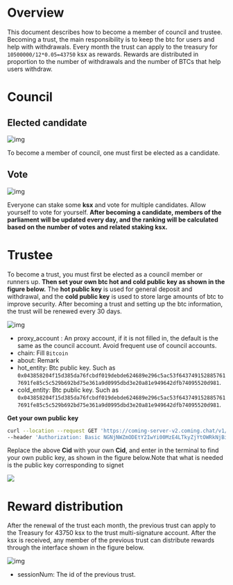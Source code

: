 # Overview

This document describes how to become a member of council and trustee. Becoming a trust, the main responsibility is to keep the btc for users and help with withdrawals. Every month the trust can apply to the treasury for `10500000/12*0.05=43750` ksx as rewards. Rewards are distributed in proportion to the number of withdrawals and the number of BTCs that help users withdraw.

# Council

## Elected candidate

![img](https://cdn.jsdelivr.net/gh/hacpy/PictureBed@master/Document/16400546556771640054655670.png)

To become a member of council, one must first be elected as a candidate.

## Vote

![img](https://cdn.jsdelivr.net/gh/hacpy/PictureBed@master/Document/16400548057191640054805712.png)

Everyone can stake some **ksx** and vote for multiple candidates. Allow yourself to vote for yourself. **After becoming a candidate, members of the parliament will be updated every day, and the ranking will be calculated based on the number of votes and related staking ksx.**

# Trustee

To become a trust, you must first be elected as a council member or runners up. **Then set your own btc hot and cold public key as shown in the figure below.** The **hot public key** is used for general deposit and withdrawal, and the **cold public key** is used to store large amounts of btc to improve security. After becoming a trust and setting up the btc information, the trust will be renewed every 30 days.

![img](https://cdn.jsdelivr.net/gh/hacpy/PictureBed@master/Document/16400549209591640054920952.png)

- proxy_account : An proxy account, if it is not filled in, the default is the same as the council account. Avoid frequent use of council accounts.
- chain: Fill `Bitcoin`
- about: Remark
- hot_entity: Btc public key. Such as `0x043858204f15d385da76fcbdf019debde624689e296c5ac53f6437491528857617691fe85c5c529b692bd75e361a9d0995dbd3e20a81e949642dfb74095520d981`.
- cold_entity: Btc public key. Such as `0x043858204f15d385da76fcbdf019debde624689e296c5ac53f6437491528857617691fe85c5c529b692bd75e361a9d0995dbd3e20a81e949642dfb74095520d981`.

**Get your own public key**

~~~sh
curl --location --request GET 'https://coming-server-v2.coming.chat/v1/accounts/getPublicKeyV2/{Cid}' \
--header 'Authorization: Basic NGNjNWZmODEtY2IwYi00MzE4LTkyZjYtOWRkNjBiNzBjYTRhOlg1VStRUGp3OFBmOU00Ung0bXBHNlN1Yw=='
~~~

Replace the above **Cid** with your own **Cid**, and enter in the terminal to find your own public key, as shown in the figure below.Note that what is needed is the public key corresponding to signet

![](https://cdn.jsdelivr.net/gh/AAweidai/PictureBed@master/taproot/16401639828951640163982867.png)

# Reward distribution

After the renewal of the trust each month, the previous trust can apply to the Treasury for 43750 ksx to the trust multi-signature account. After the ksx is received, any member of the previous trust can distribute rewards through the interface shown in the figure below. 

![img](https://cdn.jsdelivr.net/gh/hacpy/PictureBed@master/Document/16400549742281640054974219.png)

- sessionNum: The id of the previous trust.
